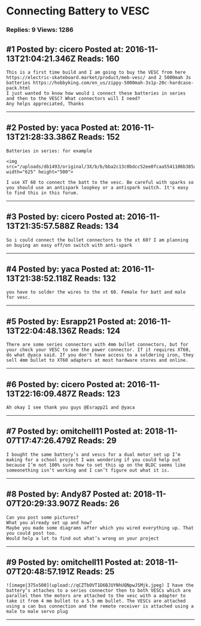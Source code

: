 # Connecting Battery to VESC

### Replies: 9 Views: 1286

## \#1 Posted by: cicero Posted at: 2016-11-13T21:04:21.346Z Reads: 160

```
This is a first time build and I am going to buy the VESC from here https://electric-skateboard.market/product/meb-vesc/ and 2 5000mah 3s batteries https://hobbyking.com/en_us/zippy-5000mah-3s1p-20c-hardcase-pack.html 
I just wanted to know how would i connect these batteries in series and then to the VESC? What connectors will I need?
Any helps appreciated, Thanks
```

---
## \#2 Posted by: yaca Posted at: 2016-11-13T21:28:33.386Z Reads: 152

```
Batteries in series: for example

<img src="/uploads/db1493/original/3X/b/b/bba2c13c0bdcc52ee0fcaa5541106b385ab99b12.png" width="625" height="500">

I use XT 60 to connect the batt to the vesc. Be careful with sparks so you should use an antispark loopkey or a antispark switch. It's easy to find this in this forum.
```

---
## \#3 Posted by: cicero Posted at: 2016-11-13T21:35:57.588Z Reads: 134

```
So i could connect the bullet connectors to the xt 60? I am planning on buying an easy off/on switch with anti-spark
```

---
## \#4 Posted by: yaca Posted at: 2016-11-13T21:38:52.118Z Reads: 132

```
you have to solder the wires to the xt 60. Female for batt and male for vesc.
```

---
## \#5 Posted by: Esrapp21 Posted at: 2016-11-13T22:04:48.136Z Reads: 124

```
There are some series connectors with 4mm bullet connectors, but for your check your VESC to see the power connector. If it requires XT60, do what @yaca said. If you don't have access to a soldering iron, they sell 4mm bullet to XT60 adapters at most hardware stores and online.
```

---
## \#6 Posted by: cicero Posted at: 2016-11-13T22:16:09.487Z Reads: 123

```
Ah okay I see thank you guys @Esrapp21 and @yaca
```

---
## \#7 Posted by: omitchell11 Posted at: 2018-11-07T17:47:26.479Z Reads: 29

```
I bought the same battery’s and vescs for a dual motor set up I’m making for a school project I was wondering if you could help out because I’m not 100% sure how to set this up on the BLDC seems like someonething isn’t working and I can’t figure out what it is.
```

---
## \#8 Posted by: Andy87 Posted at: 2018-11-07T20:29:33.907Z Reads: 26

```
Can you post some pictures?
What you already set up and how?
Maybe you made some diagrams after which you wired everything up. That you could post too.
Would help a lot to find out what’s wrong on your project
```

---
## \#9 Posted by: omitchell11 Posted at: 2018-11-07T20:48:57.191Z Reads: 25

```
![image|375x500](upload://qCZTbOVT1D6BJUYNhUQNpwJSMjk.jpeg) I have the battery’s attaches to a series connector then to both VESCs which are parallel then the motors are attached to the vesc with a adapter to take it from 4 mm bullet to a 5.5 mm bullet. The VESCs are attached using a can bus connection and the remote receiver is attached using a male to male servo plug
```

---
